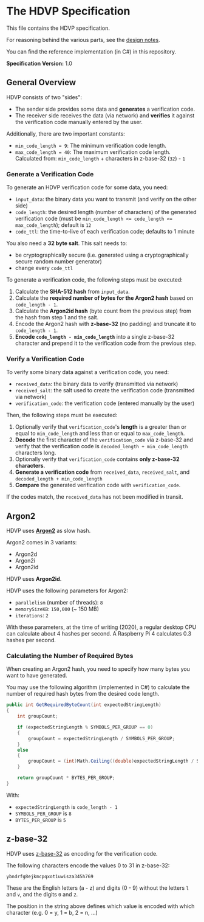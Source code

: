 # The HDVP Specification

This file contains the HDVP specification.

For reasoning behind the various parts, see the [design notes](README.md).

You can find the reference implementation (in C#) in this repository.

**Specification Version:** 1.0

## General Overview

HDVP consists of two "sides":

* The sender side provides some data and **generates** a verification code.
* The receiver side receives the data (via network) and **verifies** it against the verification code manually entered by the user.

Additionally, there are two important constants:

* `min_code_length = 9`: The minimum verification code length.
* `max_code_length = 40`: The maximum verification code length. Calculated from: `min_code_length` + characters in z-base-32 (`32`) - `1`

### Generate a Verification Code

To generate an HDVP verification code for some data, you need:

* `input_data`: the binary data you want to transmit (and verify on the other side)
* `code_length`: the desired length (number of characters) of the generated verification code (must be `min_code_length <= code_length <= max_code_length`); default is `12`
* `code_ttl`: the time-to-live of each verification code; defaults to 1 minute

You also need a **32 byte salt**. This salt needs to:

* be cryptographically secure (i.e. generated using a cryptographically secure random number generator)
* change every `code_ttl`

To generate a verification code, the following steps must be executed:

1. Calculate the **SHA-512 hash** from `input_data`.
1. Calculate the **required number of bytes for the Argon2 hash** based on `code_length - 1`.
1. Calculate the **Argon2id hash** (byte count from the previous step) from the hash from step 1 and the salt.
1. Encode the Argon2 hash with **z-base-32** (no padding) and truncate it to `code_length - 1`.
1. **Encode `code_length - min_code_length`** into a single z-base-32 character and prepend it to the verification code from the previous step.

### Verify a Verification Code

To verify some binary data against a verification code, you need:

* `received_data`: the binary data to verify (transmitted via network)
* `received_salt`: the salt used to create the verification code (transmitted via network)
* `verification_code`: the verification code (entered manually by the user)

Then, the following steps must be executed:

1. Optionally verify that `verification_code`'s **length** is a greater than or equal to `min_code_length` and less than or equal to `max_code_length`.
1. **Decode** the first character of the `verification_code` via z-base-32 and verify that the verification code is `decoded_length + min_code_length` characters long.
1. Optionally verify that `verification_code` contains **only z-base-32 characters**.
1. **Generate a verification code** from `received_data`, `received_salt`, and `decoded_length + min_code_length`
1. **Compare** the generated verification code with `verification_code`.

If the codes match, the `received_data` has not been modified in transit.

## Argon2

HDVP uses **[Argon2](https://en.wikipedia.org/wiki/Argon2)** as slow hash.

Argon2 comes in 3 variants:

* Argon2d
* Argon2i
* Argon2id

HDVP uses **Argon2id**.

HDVP uses the following parameters for Argon2:

* `parallelism` (number of threads): `8`
* `memorySizeKB`: `150,000` (~ 150 MB)
* `iterations`: `2`

With these parameters, at the time of writing (2020), a regular desktop CPU can calculate about 4 hashes per second. A Raspberry Pi 4 calculates 0.3 hashes per second.

### Calculating the Number of Required Bytes

When creating an Argon2 hash, you need to specify how many bytes you want to have generated.

You may use the following algorithm (implemented in C#) to calculate the number of required hash bytes from the desired code length.

```c#
public int GetRequiredByteCount(int expectedStringLength)
{
    int groupCount;

    if (expectedStringLength % SYMBOLS_PER_GROUP == 0)
    {
        groupCount = expectedStringLength / SYMBOLS_PER_GROUP;
    }
    else
    {
        groupCount = (int)Math.Ceiling((double)expectedStringLength / SYMBOLS_PER_GROUP);
    }

    return groupCount * BYTES_PER_GROUP;
}
```

With:

* `expectedStringLength` is `code_length - 1`
* `SYMBOLS_PER_GROUP` is `8`
* `BYTES_PER_GROUP` is `5`

## z-base-32

HDVP uses [z-base-32](http://philzimmermann.com/docs/human-oriented-base-32-encoding.txt) as encoding for the verification code.

The following characters encode the values 0 to 31 in z-base-32:

    ybndrfg8ejkmcpqxot1uwisza345h769

These are the English letters (a - z) and digits (0 - 9) without the letters `l` and `v`, and the digits `0` and `2`.

The position in the string above defines which value is encoded with which character (e.g. 0 = y, 1 = b, 2 = n, ...)
